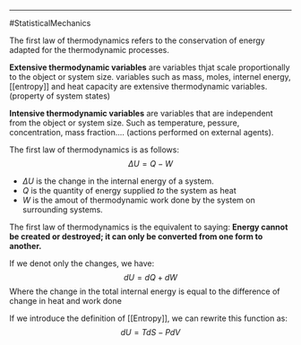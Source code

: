 -----
#StatisticalMechanics 

The first law of thermodynamics refers to the conservation of energy adapted for the thermodynamic processes. 

**Extensive thermodynamic variables** are variables thjat scale proportionally to the object or system size. variables such as mass, moles, internel energy, [[entropy]] and heat capacity are extensive thermodynamic variables.(property of system states)

**Intensive thermodynamic variables** are variables that are independent from the object or system size. Such as temperature, pessure, concentration, mass fraction.... (actions performed on external agents).

The first law of thermodynamics is as follows:
$$\Delta U = Q-W$$
- $\Delta U$ is the change in the internal energy of a system.
- $Q$ is the quantity of energy supplied _to_ the system as heat
- $W$ is the amout of thermodynamic work done by the system on surrounding systems.

The first law of thermodynamics is the equivalent to saying:
**Energy cannot be created or destroyed; it can only be converted from one form to another.**

If we denot only the changes, we have:
$$dU = dQ + dW$$
Where the change in the total internal energy is equal to the difference of change in heat and work done

If we introduce the definition of [[Entropy]], we can rewrite this function as:
$$dU = TdS - PdV$$
